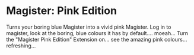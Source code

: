 # Magister: Pink Edition
Turns your boring blue Magister into a vivid pink Magister.
Log in to magister, look at the boring, blue colours it has by default.... moeah... Turn the "Magister Pink Edition" Extension on... see the amazing pink colours... refreshing...
